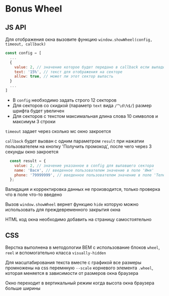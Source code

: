 # Bonus Wheel

## JS API

Для отображения окна вызовите функцию `window.showWheel(config, timeout, callback)`

```javascript
const config = [
  ...
  {
    value: 2, // значение которое будет передано в callback если выпадет этот сектор
    text: '15%', // текст для отображения на секторе
    allow: true, // может ли этот сектор выпасть
  }
  ...
]
```

- В `config` необходимо задать строго 12 секторов
- Для секторов со скидкой (параметр `text` вида `/^\d\%$/`) размер шрифта будет увеличен
- Для секторов с текcтом максимальная длина слова 10 символов и максимум 3 строки

`timeout` задает через сколько мс окно закроется

`callback` будет вызван с одним параметром `result` при нажатии пользователем на кнопку 'Получить промокод', после чего через 3 секунды окно закроется

```javascript
  const result = {
    value: 2, // значение указанное в config для выпавшего сектора
    name: 'Вася', // введенное пользователем значение в поле 'Имя'
    phone: '79999999', // введенное пользователем значение в поле 'Телефон'
  };
```

Валидация и корректировка данных не производится, только проверка что в поле что-то введено

Вызов `window.showWheel` вернет функцию `hide` которую можно использовать для преждевременного закрытия окна

HTML код окна необходимо добавить на страницу самостоятельно

## CSS

Верстка выполнена в методологии BEM с использование блоков `wheel`, `reel` и вспомогательно класса `visually-hidden`

Для масштабирования текста вместе с графикой все размеры промножены на css перемнную `--scale` корневого элемента `.wheel`, которая меняется в зависимости от размеров окна браузера

Окно переходит в вертикальный режим когда высота окна браузера больше ширины
